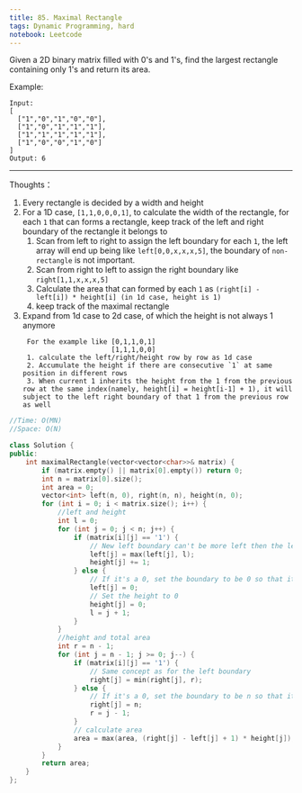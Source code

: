 ```yaml
---
title: 85. Maximal Rectangle
tags: Dynamic Programming, hard
notebook: Leetcode
---
```


Given a 2D binary matrix filled with 0's and 1's, find the largest rectangle containing only 1's and return its area.

Example:
```
Input:
[
  ["1","0","1","0","0"],
  ["1","0","1","1","1"],
  ["1","1","1","1","1"],
  ["1","0","0","1","0"]
]
Output: 6
```

----------
Thoughts：
1. Every rectangle is decided by a width and height
2. For a 1D case, `[1,1,0,0,0,1]`, to calculate the width of the rectangle, for each `1` that can forms a rectangle, keep track of the left and right boundary of the rectangle it belongs to
   1. Scan from left to right to assign the left boundary for each `1`, the left array will end up being like `left[0,0,x,x,x,5]`, the boundary of `non-rectangle` is not important.
   2. Scan from right to left to assign the right boundary like `right[1,1,x,x,x,5]`
   3. Calculate the area that can formed by each `1` as `(right[i] - left[i]) * height[i] (in 1d case, height is 1)`
   4. keep track of the maximal rectangle
3. Expand from 1d case to 2d case, of which the height is not always 1 anymore
   ```
    For the example like [0,1,1,0,1]
                         [1,1,1,0,0]
    1. calculate the left/right/height row by row as 1d case
    2. Accumulate the height if there are consecutive `1` at same position in different rows
    3. When current 1 inherits the height from the 1 from the previous row at the same index(namely, height[i] = height[i-1] + 1), it will subject to the left right boundary of that 1 from the previous row as well
   ```
```c++
//Time: O(MN)
//Space: O(N)

class Solution {
public:
    int maximalRectangle(vector<vector<char>>& matrix) {
        if (matrix.empty() || matrix[0].empty()) return 0;
        int n = matrix[0].size();
        int area = 0;
        vector<int> left(n, 0), right(n, n), height(n, 0);
        for (int i = 0; i < matrix.size(); i++) {
            //left and height
            int l = 0;
            for (int j = 0; j < n; j++) {
                if (matrix[i][j] == '1') {
                    // New left boundary can't be more left then the left boundary of the 1 in previous row if we need to inherit the height (if there is no 1, it left will be set to 0, i.e. will have zero effect on current's boundary)
                    left[j] = max(left[j], l);
                    height[j] += 1;
                } else {
                    // If it's a 0, set the boundary to be 0 so that it won't affect the left boundary of the 1 in next row (as there is no height for that 1 to inherit)
                    left[j] = 0;
                    // Set the height to 0
                    height[j] = 0;
                    l = j + 1;
                }
            }
            //height and total area
            int r = n - 1;
            for (int j = n - 1; j >= 0; j--) {
                if (matrix[i][j] == '1') {
                    // Same concept as for the left boundary
                    right[j] = min(right[j], r);
                } else {
                    // If it's a 0, set the boundary to be n so that it won't affect the right boundary of the 1 in next row (as there is no height for that 1 to inherit)
                    right[j] = n;
                    r = j - 1;
                }
                // calculate area
                area = max(area, (right[j] - left[j] + 1) * height[j]);
            }
        }
        return area;
    }
};

```